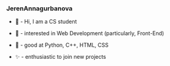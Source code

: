 ### JerenAnnagurbanova

- 👋 - Hi, I am a CS student

- 🐳 - interested in Web Development (particularly, Front-End)

- 🌱 - good at Python, C++, HTML, CSS

- ✨ - enthusiastic to join new projects
